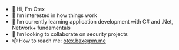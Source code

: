 - 👋 Hi, I’m Otex
- 👀 I’m interested in how things work
- 🌱 I’m currently learning application development with C# and .Net, Network+ fundamentals
- 💞️ I’m looking to collaborate on security projects
- 📫 How to reach me: otex.bax@pm.me

<!---
fssf-fssf/fssf-fssf is a ✨ special ✨ repository because its `README.md` (this file) appears on your GitHub profile.
You can click the Preview link to take a look at your changes.
--->
